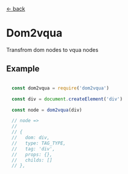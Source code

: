 [← back](https://github.com/sterjakovigor/vqua/tree/master/packages/vqua)

# Dom2vqua

Transfrom dom nodes to vqua nodes

## Example

```javascript

  const dom2vqua = require('dom2vqua')

  const div = document.createElement('div')

  const node = dom2vqua(div)

  // node =>
  //
  // {
  //   dom: div,
  //   type: TAG_TYPE,
  //   tag: 'div',
  //   props: {},
  //   childs: []
  // },

```
